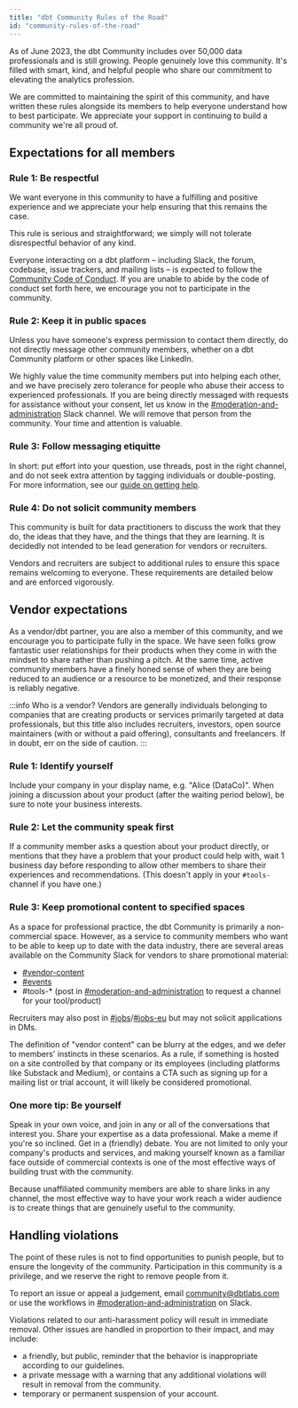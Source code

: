 ```yaml
---
title: "dbt Community Rules of the Road"
id: "community-rules-of-the-road"
---
```


As of June 2023, the dbt Community includes over 50,000 data professionals and is still growing. People genuinely love this community. It's filled with smart, kind, and helpful people who share our commitment to elevating the analytics profession.

We are committed to maintaining the spirit of this community, and have written these rules alongside its members to help everyone understand how to best participate. We appreciate your support in continuing to build a community we're all proud of.

## Expectations for all members
### Rule 1: Be respectful
We want everyone in this community to have a fulfilling and positive experience and we appreciate your help ensuring that this remains the case.

This rule is serious and straightforward; we simply will not tolerate disrespectful behavior of any kind.

Everyone interacting on a dbt platform – including Slack, the forum, codebase, issue trackers, and mailing lists – is expected to follow the [Community Code of Conduct](/community/resources/code-of-conduct). If you are unable to abide by the code of conduct set forth here, we encourage you not to participate in the community.

### Rule 2: Keep it in public spaces
Unless you have someone's express permission to contact them directly, do not directly message other community members, whether on a dbt Community platform or other spaces like LinkedIn.

We highly value the time community members put into helping each other, and we have precisely zero tolerance for people who abuse their access to experienced professionals. If you are being directly messaged with requests for assistance without your consent, let us know in the [#moderation-and-administration](https://getdbt.slack.com/archives/C02JJ8N822H) Slack channel. We will remove that person from the community. Your time and attention is valuable.

### Rule 3: Follow messaging etiquitte
In short: put effort into your question, use threads, post in the right channel, and do not seek extra attention by tagging individuals or double-posting. For more information, see our [guide on getting help](/community/resources/getting-help).

### Rule 4: Do not solicit community members
This community is built for data practitioners to discuss the work that they do, the ideas that they have, and the things that they are learning. It is decidedly not intended to be lead generation for vendors or recruiters.

Vendors and recruiters are subject to additional rules to ensure this space remains welcoming to everyone. These requirements are detailed below and are enforced vigorously.

## Vendor expectations

As a vendor/dbt partner, you are also a member of this community, and we encourage you to participate fully in the space. We have seen folks grow fantastic user relationships for their products when they come in with the mindset to share rather than pushing a pitch. At the same time, active community members have a finely honed sense of when they are being reduced to an audience or a resource to be monetized, and their response is reliably negative.

:::info Who is a vendor?
Vendors are generally individuals belonging to companies that are creating products or services primarily targeted at data professionals, but this title also includes recruiters, investors, open source maintainers (with or without a paid offering), consultants and freelancers. If in doubt, err on the side of caution. 
:::

### Rule 1: Identify yourself 
Include your company in your display name, e.g. "Alice (DataCo)". When joining a discussion about your product (after the waiting period below), be sure to note your business interests. 

### Rule 2: Let the community speak first
If a community member asks a question about your product directly, or mentions that they have a problem that your product could help with, wait 1 business day before responding to allow other members to share their experiences and recommendations. (This doesn't apply in your `#tools-` channel if you have one.)

### Rule 3: Keep promotional content to specified spaces
As a space for professional practice, the dbt Community is primarily a non-commercial space. However, as a service to community members who want to be able to keep up to date with the data industry, there are several areas available on the Community Slack for vendors to share promotional material: 
- [#vendor-content](https://getdbt.slack.com/archives/C03B0Q4EBL3)
- [#events](https://getdbt.slack.com/archives/C80RCAZ5E)
- #tools-* (post in [#moderation-and-administration](https://getdbt.slack.com/archives/C02JJ8N822H) to request a channel for your tool/product)

Recruiters may also post in [#jobs](https://getdbt.slack.com/archives/C7A7BARGT)/[#jobs-eu](https://getdbt.slack.com/archives/C04JMHHK6CD) but may not solicit applications in DMs. 

The definition of "vendor content" can be blurry at the edges, and we defer to members' instincts in these scenarios. As a rule, if something is hosted on a site controlled by that company or its employees (including platforms like Substack and Medium), or contains a CTA such as signing up for a mailing list or trial account, it will likely be considered promotional. 

### One more tip: Be yourself
Speak in your own voice, and join in any or all of the conversations that interest you. Share your expertise as a data professional. Make a meme if you're so inclined. Get in a (friendly) debate. You are not limited to only your company's products and services, and making yourself known as a familiar face outside of commercial contexts is one of the most effective ways of building trust with the community. 

Because unaffiliated community members are able to share links in any channel, the most effective way to have your work reach a wider audience is to create things that are genuinely useful to the community. 


## Handling violations

The point of these rules is not to find opportunities to punish people, but to ensure the longevity of the community. Participation in this community is a privilege, and we reserve the right to remove people from it. 

To report an issue or appeal a judgement, email [community@dbtlabs.com](mailto:community@dbtlabs.com) or use the workflows in [#moderation-and-administration](https://getdbt.slack.com/archives/C02JJ8N822H) on Slack.

Violations related to our anti-harassment policy will result in immediate removal. Other issues are handled in proportion to their impact, and may include:

- a friendly, but public, reminder that the behavior is inappropriate according to our guidelines.
- a private message with a warning that any additional violations will result in removal from the community.
- temporary or permanent suspension of your account.

